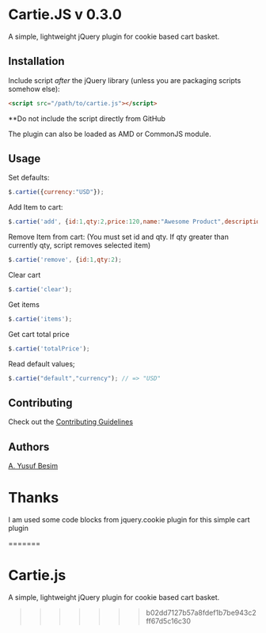 # Cartie.JS v 0.3.0

A simple, lightweight jQuery plugin for cookie based cart basket.


## Installation

Include script *after* the jQuery library (unless you are packaging scripts somehow else):

```html
<script src="/path/to/cartie.js"></script>
```

**Do not include the script directly from GitHub

The plugin can also be loaded as AMD or CommonJS module.

## Usage

Set defaults:

```javascript
$.cartie({currency:"USD"});
```

Add Item to cart:

```javascript
$.cartie('add', {id:1,qty:2,price:120,name:"Awesome Product",description:"Red and shiny product"});
```

Remove Item from cart: (You must set id and qty. If qty greater than currently qty, script removes selected item)

```javascript
$.cartie('remove', {id:1,qty:2);
```

Clear cart

```javascript
$.cartie('clear');
```

Get items

```javascript
$.cartie('items');
```

Get cart total price

```javascript
$.cartie('totalPrice');
```

Read default values;

```javascript
$.cartie("default","currency"); // => "USD"
```

## Contributing

Check out the [Contributing Guidelines](CONTRIBUTING.md)

## Authors

[A. Yusuf Besim](https://github.com/yusufbesim)

# Thanks

I am used some code blocks from jquery.cookie plugin for this simple cart plugin

=======
# Cartie.js
A simple, lightweight jQuery plugin for cookie based cart basket.
>>>>>>> b02dd7127b57a8fdef1b7be943c2ff67d5c16c30
